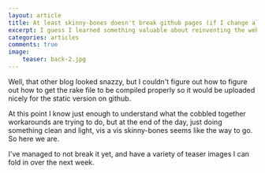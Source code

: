 ```yaml
---
layout: article
title: At least skinny-bones doesn't break github pages (if I change almost nothing)
excerpt: I guess I learned something valuable about reinventing the webpage over and over again
categories: articles
comments: true
image:
    teaser: back-2.jpg
---
```


Well, that other blog looked snazzy, but I couldn't figure out how to figure out how to get the rake file to be compiled properly so it would be uploaded nicely for the static version on github. 

At this point I know just enough to understand what the cobbled together workarounds are trying to do, but at the end of the day, just doing something clean and light, vis a vis skinny-bones seems like the way to go. So here we are.

I've managed to not break it yet, and have a variety of teaser images I can fold in over the next week.
